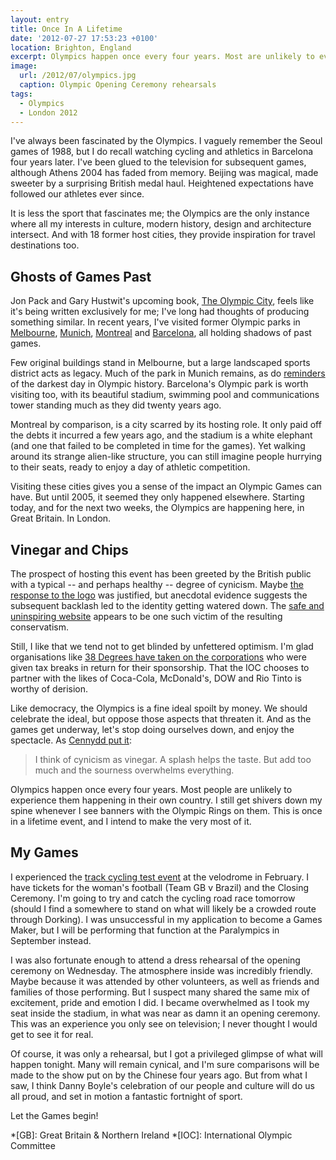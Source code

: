 ```yaml
---
layout: entry
title: Once In A Lifetime
date: '2012-07-27 17:53:23 +0100'
location: Brighton, England
excerpt: Olympics happen once every four years. Most are unlikely to ever experience them in their own country. I get shivers whenever I see banners with the Olympic Rings on them. This is once in a lifetime event, and I intend to make the very most of it.
image:
  url: /2012/07/olympics.jpg
  caption: Olympic Opening Ceremony rehearsals
tags:
  - Olympics
  - London 2012
---
```

I've always been fascinated by the Olympics. I vaguely remember the Seoul games of 1988, but I do recall watching cycling and athletics in Barcelona four years later. I've been glued to the television for subsequent games, although Athens 2004 has faded from memory. Beijing was magical, made sweeter by a surprising British medal haul. Heightened expectations have followed our athletes ever since.

It is less the sport that fascinates me; the Olympics are the only instance where all my interests in culture, modern history, design and architecture intersect. And with 18 former host cities, they provide inspiration for travel destinations too.

## Ghosts of Games Past
Jon Pack and Gary Hustwit's upcoming book, [The Olympic City][1], feels like it's being written exclusively for me; I've long had thoughts of producing something similar. In recent years, I've visited former Olympic parks in [Melbourne][2], [Munich][3], [Montreal][4] and [Barcelona][5], all holding shadows of past games.

Few original buildings stand in Melbourne, but a large landscaped sports district acts as legacy. Much of the park in Munich remains, as do [reminders][6] of the darkest day in Olympic history. Barcelona's Olympic park is worth visiting too, with its beautiful stadium, swimming pool and communications tower standing much as they did twenty years ago.

Montreal by comparison, is a city scarred by its hosting role. It only paid off the debts it incurred a few years ago, and the stadium is a white elephant (and one that failed to be completed in time for the games). Yet walking around its strange alien-like structure, you can still imagine people hurrying to their seats, ready to enjoy a day of athletic competition.

Visiting these cities gives you a sense of the impact an Olympic Games can have. But until 2005, it seemed they only happened elsewhere. Starting today, and for the next two weeks, the Olympics are happening here, in Great Britain. In London.

## Vinegar and Chips
The prospect of hosting this event has been greeted by the British public with a typical -- and perhaps healthy -- degree of cynicism. Maybe [the response to the logo][7] was justified, but anecdotal evidence suggests the subsequent backlash led to the identity getting watered down. The [safe and uninspiring website][8] appears to be one such victim of the resulting conservatism.

Still, I like that we tend not to get blinded by unfettered optimism. I'm glad organisations like [38 Degrees have taken on the corporations][9] who were given tax breaks in return for their sponsorship. That the IOC chooses to partner with the likes of Coca-Cola, McDonald's, DOW and Rio Tinto is worthy of derision.

Like democracy, the Olympics is a fine ideal spoilt by money. We should celebrate the ideal, but oppose those aspects that threaten it. And as the games get underway, let's stop doing ourselves down, and enjoy the spectacle. As [Cennydd put it][10]:

> I think of cynicism as vinegar. A splash helps the taste. But add too much and the sourness overwhelms everything.

Olympics happen once every four years. Most people are unlikely to experience them happening in their own country. I still get shivers down my spine whenever I see banners with the Olympic Rings on them. This is once in a lifetime event, and I intend to make the very most of it.

## My Games
I experienced the [track cycling test event][11] at the velodrome in February. I have tickets for the woman's football (Team GB v Brazil) and the Closing Ceremony. I'm going to try and catch the cycling road race tomorrow (should I find a somewhere to stand on what will likely be a crowded route through Dorking). I was unsuccessful in my application to become a Games Maker, but I will be performing that function at the Paralympics in September instead.

I was also fortunate enough to attend a dress rehearsal of the opening ceremony on Wednesday. The atmosphere inside was incredibly friendly. Maybe because it was attended by other volunteers, as well as friends and families of those performing. But I suspect many shared the same mix of excitement, pride and emotion I did. I became overwhelmed as I took my seat inside the stadium, in what was near as damn it an opening ceremony. This was an experience you only see on television; I never thought I would get to see it for real.

Of course, it was only a rehearsal, but I got a privileged glimpse of what will happen tonight. Many will remain cynical, and I'm sure comparisons will be made to the show put on by the Chinese four years ago. But from what I saw, I think Danny Boyle's celebration of our people and culture will do us all proud, and set in motion a fantastic fortnight of sport.

Let the Games begin!

[1]: http://www.kickstarter.com/projects/586262941/the-olympic-city
[2]: https://www.flickr.com/photos/paulrobertlloyd/4396745110/in/set-72157623529309034/
[3]: https://www.flickr.com/photos/paulrobertlloyd/4164172082/in/set-72157622824259243/
[4]: https://www.flickr.com/photos/paulrobertlloyd/sets/72157622791651012/
[5]: https://www.flickr.com/photos/paulrobertlloyd/4167991288/in/set-72157622957277984/
[6]: https://www.flickr.com/photos/paulrobertlloyd/4164185532/in/set-72157622824259243/
[7]: http://lloydyweb.paulrobertlloyd.com/blog/2007/06/2012_and_all_that.php
[8]: /2012/05/inspiring_nobody/
[9]: http://blog.38degrees.org.uk/2012/07/26/hurray-now-what-next/
[10]: https://twitter.com/cennydd/status/227862829343059969
[11]: https://www.flickr.com/photos/paulrobertlloyd/sets/72157629410345785/

*[GB]: Great Britain & Northern Ireland
*[IOC]: International Olympic Committee
